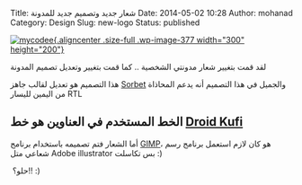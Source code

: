 Title: شعار جديد وتصميم جديد للمدونة
Date: 2014-05-02 10:28
Author: mohanad
Category: Design
Slug: new-logo
Status: published

[![mycodee](../../static/images/new-logo/mycodee.png){.aligncenter .size-full .wp-image-377 width="300" height="200"}](../../static/images/new-logo/mycodee.png)

لقد قمت بتغيير شعار مدونتي الشخصية .. كما قمت بتغيير وتعديل تصميم المدونة

هذا التصميم هو تعديل لقالب جاهز [Sorbet](https://wordpress.org/themes/sorbet) والجميل في هذا التصميم أنه يدعم المحاذاة من اليمين لليسار RTL

الخط المستخدم في العناوين هو خط [Droid Kufi](https://www.google.com/fonts/earlyaccess)  
---------------------------------------------------------------------------------------

أما الشعار فتم تصميمه باستخدام برنامج [GIMP](http://www.gimp.org)، هو كان لازم استعمل برنامج رسم شعاعي متل Adobe illustrator بس تكاسلت :)

 حلو؟!! :)
